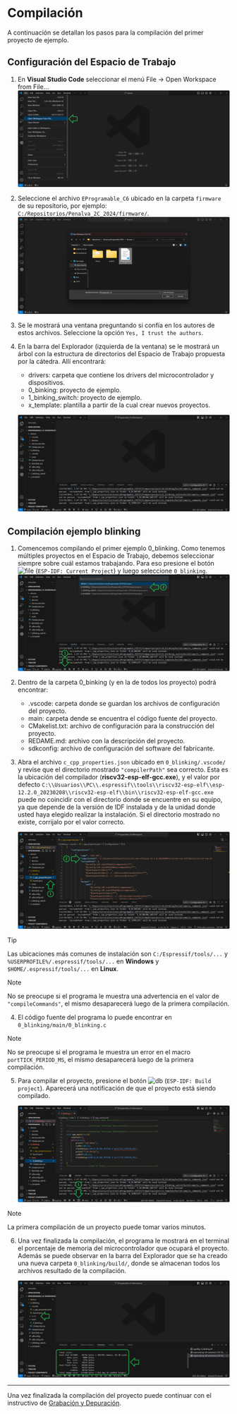 # Compilación

A continuación se detallan los pasos para la compilación del primer proyecto de ejemplo.

## Configuración del Espacio de Trabajo

1. En **Visual Studio Code** seleccionar el menú File -> Open Workspace from File...
    ![workspace1](./imágenes/workspace1.png)

2. Seleccione el archivo `EProgramable_C6` ubicado en la carpeta `firmware` de su repositorio, por ejemplo: `C:/Repositorios/Penalva_2C_2024/firmware/`.
    ![workspace2](./imágenes/workspace2.png)

3. Se le mostrará una ventana preguntando si confía en los autores de estos archivos. Seleccione la opción `Yes, I trust the authors`.

4. En la barra del Explorador (izquierda de la ventana) se le mostrará un árbol con la estructura de directorios del Espacio de Trabajo propuesta por la cátedra. Allí encontrará:
    - drivers: carpeta que contiene los drivers del microcontrolador y dispositivos.
    - 0_binking: proyecto de ejemplo.
    - 1_binking_switch: proyecto de ejemplo.
    - x_template: plantilla a partir de la cual crear nuevos proyectos.

    ![workspace3](./imágenes/workspace3.png)

## Compilación ejemplo blinking

1. Comencemos compilando el primer ejemplo 0_blinking.
Como tenemos múltiples proyectos en el Espacio de Trabajo, debemos seleccionar siempre sobre cuál estamos trabajando.
Para eso presione el botón ![file](https://raw.githubusercontent.com/microsoft/vscode-icons/2ca0f3225c1ecd16537107f60f109317fcfc3eb0/icons/dark/file-submodule.svg) (`ESP-IDF: Current Project`) y luego seleccione `0_blinking`.
    ![workspace4](./imágenes/workspace4.png)

2. Dentro de la carpeta 0_binking (y en la de todos los proyecto) podrá encontrar:
    - .vscode: carpeta donde se guardan los archivos de configuración del proyecto.
    - main: carpeta dende se encuentra el código fuente del proyecto.
    - CMakelist.txt: archivo de configuración para la construcción del proyecto.
    - REDAME.md: archivo con la descripción del proyecto.
    - sdkconfig: archivo de configuración del software del fabricante.

3. Abra el archivo `c_cpp_properties.json` ubicado en `0_blinking/.vscode/` y revise que el directorio mostrado `"compilerPath"` sea correcto.
Esta es la ubicación del compilador (**riscv32-esp-elf-gcc.exe**), y el valor por defecto `C:\\Usuarios\\PC\\.espressif\\tools\\riscv32-esp-elf\\esp-12.2.0_20230208\\riscv32-esp-elf\\bin\\riscv32-esp-elf-gcc.exe` puede no coincidir con el directorio donde se encuentre en su equipo, ya que depende de la versión de IDF instalada y de la unidad donde usted haya elegido realizar la instalación.
Si el directorio mostrado no existe, corrijalo por el valor correcto.

    ![workspace5](./imágenes/workspace5.png)

> [!TIP]
> Las ubicaciones más comunes de instalación son `C:/Espressif/tools/...` y `%USERPROFILE%/.espressif/tools/...` en **Windows** y `$HOME/.espressif/tools/...` en **Linux**.

> [!NOTE]
> No se preocupe si el programa le muestra una advertencia en el valor de `"compileCommands"`, el mismo desaparecerá luego de la primera compilación.

4. El código fuente del programa lo puede encontrar en `0_blinking/main/0_blinking.c`

> [!NOTE]
> No se preocupe si el programa le muestra un error en el macro `portTICK_PERIOD_MS`, el mismo desaparecerá luego de la primera compilación.

5. Para compilar el proyecto, presione el botón ![db](https://raw.githubusercontent.com/microsoft/vscode-icons/2ca0f3225c1ecd16537107f60f109317fcfc3eb0/icons/dark/symbol-property.svg) (`ESP-IDF: Build project`). Aparecerá una notificación de que el proyecto está siendo compilado.

    ![workspace6](./imágenes/workspace6.png)

> [!NOTE]
> La primera compilación de un proyecto puede tomar varios minutos.

6. Una vez finalizada la compilación, el programa le mostrará en el terminal el porcentaje de memoria del microcontrolador que ocupará el proyecto.
Además se puede observar en la barra del Explorador que se ha creado una nueva carpeta `0_blinking/build/`, donde se almacenan todos los archivos resultado de la compilación.

    ![workspace7](./imágenes/workspace7.png)

---

Una vez finalizada la compilación del proyecto puede continuar con el instructivo de [Grabación y Depuración](./depuración.md).

